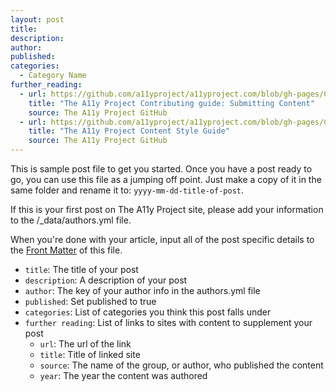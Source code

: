 ```yaml
---
layout: post
title:
description:
author:
published:
categories:
  - Category Name
further_reading:
  - url: https://github.com/a11yproject/a11yproject.com/blob/gh-pages/CONTRIBUTING.md#submitting-content
    title: "The A11y Project Contributing guide: Submitting Content"
    source: The A11y Project GitHub
  - url: https://github.com/a11yproject/a11yproject.com/blob/gh-pages/CONTENT_STYLE_GUIDE.md
    title: "The A11y Project Content Style Guide"
    source: The A11y Project GitHub
---
```


This is sample post file to get you started. Once you have a post ready to go, you can use this file as a jumping off point. Just make a copy of it in the same folder and rename it to: `yyyy-mm-dd-title-of-post`.

If this is your first post on The A11y Project site, please add your information to the /_data/authors.yml file.

When you're done with your article, input all of the post specific details to the [Front Matter](https://jekyllrb.com/docs/front-matter/) of this file.

- `title`: The title of your post
- `description`: A description of your post
- `author`: The key of your author info in the authors.yml file
- `published`: Set published to true
- `categories`: List of categories you think this post falls under
- `further reading`: List of links to sites with content to supplement your post
    - `url`: The url of the link
    - `title`: Title of linked site
    - `source`: The name of the group, or author, who published the content
    - `year`: The year the content was authored

